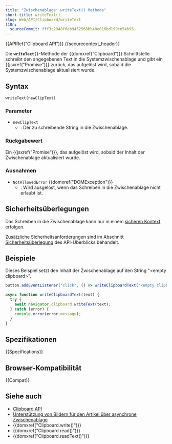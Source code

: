 ```yaml
---
title: "Zwischenablage: writeText() Methode"
short-title: writeText()
slug: Web/API/Clipboard/writeText
l10n:
  sourceCommit: fff3c2948f6eb9452568bb48e016bd199ce54b95
---
```


{{APIRef("Clipboard API")}} {{securecontext_header}}

Die **`writeText()`**-Methode der {{domxref("Clipboard")}} Schnittstelle schreibt den angegebenen Text in die Systemzwischenablage und gibt ein {{jsxref("Promise")}} zurück, das aufgelöst wird, sobald die Systemzwischenablage aktualisiert wurde.

## Syntax

```js-nolint
writeText(newClipText)
```

### Parameter

- `newClipText`
  - : Der zu schreibende String in die Zwischenablage.

### Rückgabewert

Ein {{jsxref("Promise")}}, das aufgelöst wird, sobald der Inhalt der Zwischenablage aktualisiert wurde.

### Ausnahmen

- `NotAllowedError` {{domxref("DOMException")}}
  - : Wird ausgelöst, wenn das Schreiben in die Zwischenablage nicht erlaubt ist.

## Sicherheitsüberlegungen

Das Schreiben in die Zwischenablage kann nur in einem [sicheren Kontext](/de/docs/Web/Security/Secure_Contexts) erfolgen.

Zusätzliche Sicherheitsanforderungen sind im Abschnitt [Sicherheitsüberlegung](/de/docs/Web/API/Clipboard_API#security_considerations) des API-Überblicks behandelt.

## Beispiele

Dieses Beispiel setzt den Inhalt der Zwischenablage auf den String "\<empty clipboard>".

```js
button.addEventListener("click", () => writeClipboardText("<empty clipboard>"));

async function writeClipboardText(text) {
  try {
    await navigator.clipboard.writeText(text);
  } catch (error) {
    console.error(error.message);
  }
}
```

## Spezifikationen

{{Specifications}}

## Browser-Kompatibilität

{{Compat}}

## Siehe auch

- [Clipboard API](/de/docs/Web/API/Clipboard_API)
- [Unterstützung von Bildern für den Artikel über asynchrone Zwischenablage](https://web.dev/articles/async-clipboard)
- {{domxref("Clipboard.write()")}}
- {{domxref("Clipboard.read()")}}
- {{domxref("Clipboard.readText()")}}
